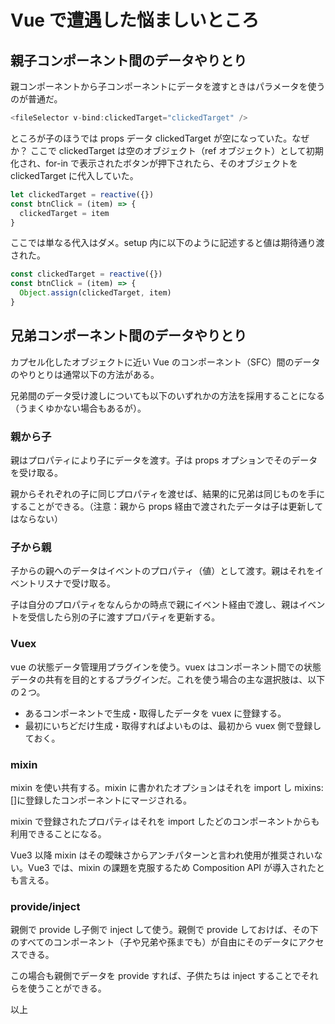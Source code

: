 # Vue で遭遇した悩ましいところ

## 親子コンポーネント間のデータやりとり

親コンポーネントから子コンポーネントにデータを渡すときはパラメータを使うのが普通だ。

```js
<fileSelector v-bind:clickedTarget="clickedTarget" />
```

ところが子のほうでは props データ clickedTarget が空になっていた。なぜか？
ここで clickedTarget は空のオブジェクト（ref オブジェクト）として初期化され、for-in で表示されたボタンが押下されたら、そのオブジェクトを clickedTarget に代入していた。

```js
let clickedTarget = reactive({})
const btnClick = (item) => {
  clickedTarget = item
}
```

ここでは単なる代入はダメ。setup 内に以下のように記述すると値は期待通り渡された。

```js
const clickedTarget = reactive({})
const btnClick = (item) => {
  Object.assign(clickedTarget, item)
}
```

## 兄弟コンポーネント間のデータやりとり

カプセル化したオブジェクトに近い Vue のコンポーネント（SFC）間のデータのやりとりは通常以下の方法がある。

兄弟間のデータ受け渡しについても以下のいずれかの方法を採用することになる（うまくゆかない場合もあるが）。

### 親から子

親はプロパティにより子にデータを渡す。子は props オプションでそのデータを受け取る。

親からそれぞれの子に同じプロパティを渡せば、結果的に兄弟は同じものを手にすることができる。（注意：親から props 経由で渡されたデータは子は更新してはならない）

### 子から親

子からの親へのデータはイベントのプロパティ（値）として渡す。親はそれをイベントリスナで受け取る。

子は自分のプロパティをなんらかの時点で親にイベント経由で渡し、親はイベントを受信したら別の子に渡すプロパティを更新する。

### Vuex

vue の状態データ管理用プラグインを使う。vuex はコンポーネント間での状態データの共有を目的とするプラグインだ。これを使う場合の主な選択肢は、以下の２つ。

- あるコンポーネントで生成・取得したデータを vuex に登録する。
- 最初にいちどだけ生成・取得すればよいものは、最初から vuex 側で登録しておく。

### mixin

mixin を使い共有する。mixin に書かれたオプションはそれを import し mixins:[]に登録したコンポーネントにマージされる。

mixin で登録されたプロパティはそれを import したどのコンポーネントからも利用できることになる。

Vue3 以降 mixin はその曖昧さからアンチパターンと言われ使用が推奨されいない。Vue3 では、mixin の課題を克服するため Composition API が導入されたとも言える。

### provide/inject

親側で provide し子側で inject して使う。親側で provide しておけば、その下のすべてのコンポーネント（子や兄弟や孫までも）が自由にそのデータにアクセスできる。

この場合も親側でデータを provide すれば、子供たちは inject することでそれらを使うことができる。

以上
